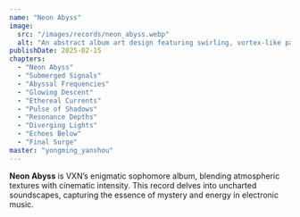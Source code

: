 ```yaml
---
name: "Neon Abyss"
image:
  src: "/images/records/neon_abyss.webp"
  alt: "An abstract album art design featuring swirling, vortex-like patterns with glowing yellow highlights set against a deep black background, evoking a mysterious and dynamic aesthetic."
publishDate: 2025-02-15
chapters:
  - "Neon Abyss"
  - "Submerged Signals"
  - "Abyssal Frequencies"
  - "Glowing Descent"
  - "Ethereal Currents"
  - "Pulse of Shadows"
  - "Resonance Depths"
  - "Diverging Lights"
  - "Echoes Below"
  - "Final Surge"
master: "yongming_yanshou"
---
```


**Neon Abyss** is VXN’s enigmatic sophomore album, blending atmospheric textures with cinematic intensity. This record delves into uncharted soundscapes, capturing the essence of mystery and energy in electronic music.
